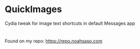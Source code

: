 # QuickImages
Cydia tweak for image text shortcuts in default Messages app
#
Found on my repo: https://repo.noahsaso.com
